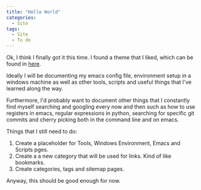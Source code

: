 ```yaml
---
title: "Hello World"
categories:
  - Site
tags:
  - Site
  - To do
---
```


Ok, I think I finally got it this time. I found a theme that I liked, which can be found in [here](https://github.com/mmistakes/minimal-mistakes).

Ideally I will be documenting my emacs config file, environment setup in a windows machine as well as other tools, scripts and useful things that I've learned along the way.

Furthermore, I'd probably want to document other things that I constantly find myself searching and googling every now and then such as how to use registers in emacs, regular expressions in python, searching for specific git commits and cherry picking both in the command line and on emacs. 

Things that I still need to do:

1. Create a placeholder for Tools, Windows Environment, Emacs and Scripts pges.
2. Create a a new category that will be used for links. Kind of like bookmarks.
3. Create categories, tags and sitemap pages.

Anyway, this should be good enough for now.
